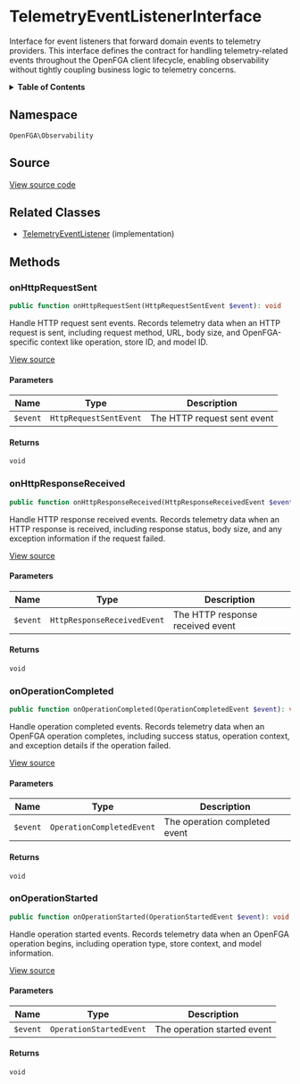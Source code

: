 # TelemetryEventListenerInterface

Interface for event listeners that forward domain events to telemetry providers. This interface defines the contract for handling telemetry-related events throughout the OpenFGA client lifecycle, enabling observability without tightly coupling business logic to telemetry concerns.

<details>
<summary><strong>Table of Contents</strong></summary>

- [Namespace](#namespace)
- [Source](#source)
- [Related Classes](#related-classes)
- [Methods](#methods)

- [`onHttpRequestSent()`](#onhttprequestsent)
  - [`onHttpResponseReceived()`](#onhttpresponsereceived)
  - [`onOperationCompleted()`](#onoperationcompleted)
  - [`onOperationStarted()`](#onoperationstarted)

</details>

## Namespace

`OpenFGA\Observability`

## Source

[View source code](https://github.com/evansims/openfga-php/blob/main/src/Observability/TelemetryEventListenerInterface.php)

## Related Classes

- [TelemetryEventListener](Observability/TelemetryEventListener.md) (implementation)

## Methods

### onHttpRequestSent

```php
public function onHttpRequestSent(HttpRequestSentEvent $event): void

```

Handle HTTP request sent events. Records telemetry data when an HTTP request is sent, including request method, URL, body size, and OpenFGA-specific context like operation, store ID, and model ID.

[View source](https://github.com/evansims/openfga-php/blob/main/src/Observability/TelemetryEventListenerInterface.php#L27)

#### Parameters

| Name     | Type                   | Description                 |
| -------- | ---------------------- | --------------------------- |
| `$event` | `HttpRequestSentEvent` | The HTTP request sent event |

#### Returns

`void`

### onHttpResponseReceived

```php
public function onHttpResponseReceived(HttpResponseReceivedEvent $event): void

```

Handle HTTP response received events. Records telemetry data when an HTTP response is received, including response status, body size, and any exception information if the request failed.

[View source](https://github.com/evansims/openfga-php/blob/main/src/Observability/TelemetryEventListenerInterface.php#L38)

#### Parameters

| Name     | Type                        | Description                      |
| -------- | --------------------------- | -------------------------------- |
| `$event` | `HttpResponseReceivedEvent` | The HTTP response received event |

#### Returns

`void`

### onOperationCompleted

```php
public function onOperationCompleted(OperationCompletedEvent $event): void

```

Handle operation completed events. Records telemetry data when an OpenFGA operation completes, including success status, operation context, and exception details if the operation failed.

[View source](https://github.com/evansims/openfga-php/blob/main/src/Observability/TelemetryEventListenerInterface.php#L49)

#### Parameters

| Name     | Type                      | Description                   |
| -------- | ------------------------- | ----------------------------- |
| `$event` | `OperationCompletedEvent` | The operation completed event |

#### Returns

`void`

### onOperationStarted

```php
public function onOperationStarted(OperationStartedEvent $event): void

```

Handle operation started events. Records telemetry data when an OpenFGA operation begins, including operation type, store context, and model information.

[View source](https://github.com/evansims/openfga-php/blob/main/src/Observability/TelemetryEventListenerInterface.php#L59)

#### Parameters

| Name     | Type                    | Description                 |
| -------- | ----------------------- | --------------------------- |
| `$event` | `OperationStartedEvent` | The operation started event |

#### Returns

`void`
